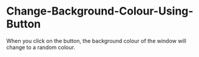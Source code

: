 # Change-Background-Colour-Using-Button
When you click on the button, the background colour of the window will change to a random colour.

